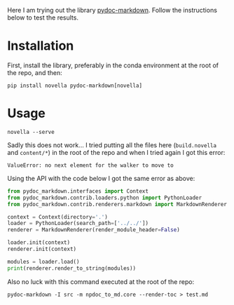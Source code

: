 Here I am trying out the library [pydoc-markdown](https://github.com/NiklasRosenstein/pydoc-markdown). Follow the instructions below to test the results.


# Installation

First, install the library, preferably in the conda environment at the root of the repo, and then:

```
pip install novella pydoc-markdown[novella]
```

# Usage

```
novella --serve
```

Sadly this does not work... I tried putting all the files here (`build.novella` and `content/*`) in the root of the repo and when I tried again I got this error:

```
ValueError: no next element for the walker to move to
```

Using the API with the code below I got the same error as above:

```python
from pydoc_markdown.interfaces import Context
from pydoc_markdown.contrib.loaders.python import PythonLoader
from pydoc_markdown.contrib.renderers.markdown import MarkdownRenderer

context = Context(directory='.')
loader = PythonLoader(search_path=['../../'])
renderer = MarkdownRenderer(render_module_header=False)

loader.init(context)
renderer.init(context)

modules = loader.load()
print(renderer.render_to_string(modules))
```

Also no luck with this command executed at the root of the repo:

```
pydoc-markdown -I src -m npdoc_to_md.core --render-toc > test.md
```
